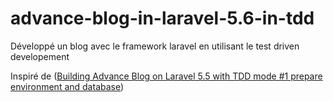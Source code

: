 # advance-blog-in-laravel-5.6-in-tdd
Développé un blog avec le framework laravel en utilisant le test driven developement

Inspiré de ([Building Advance Blog on Laravel 5.5 with TDD mode #1 prepare environment and database](https://medium.com/@krissanawat/building-advance-blog-on-laravel-5-5-with-tdd-mode-1-prepare-environment-and-database-7adcfa5fcb9a)) 
